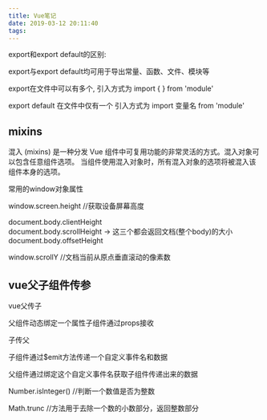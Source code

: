 ```yaml
---
title: Vue笔记
date: 2019-03-12 20:11:40
tags:
---
```


export和export default的区别:

export与export default均可用于导出常量、函数、文件、模块等

export在文件中可以有多个, 引入方式为 import { } from 'module'

export default 在文件中仅有一个	引入方式为 import 变量名 from 'module'

## mixins

混入 (mixins) 是一种分发 Vue 组件中可复用功能的非常灵活的方式。混入对象可以包含任意组件选项。
当组件使用混入对象时，所有混入对象的选项将被混入该组件本身的选项。

常用的window对象属性

window.screen.height	//获取设备屏幕高度

document.body.clientHeight      
document.body.scrollHeight     ->   这三个都会返回文档(整个body)的大小
document.body.offsetHeight 

window.scrollY	//文档当前从原点垂直滚动的像素数

## vue父子组件传参

vue父传子

父组件动态绑定一个属性子组件通过props接收

子传父

子组件通过$emit方法传递一个自定义事件名和数据

父组件通过绑定这个自定义事件名获取子组件传递出来的数据

Number.isInteger()	//判断一个数值是否为整数

Math.trunc	//方法用于去除一个数的小数部分，返回整数部分

